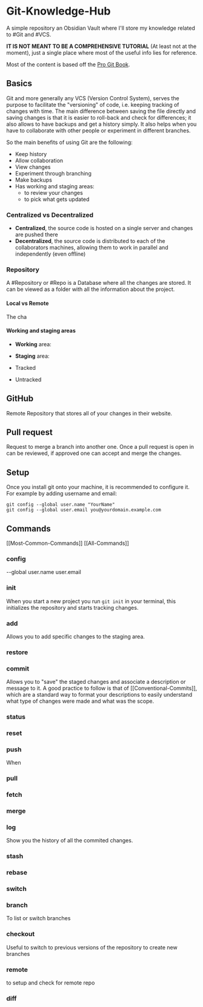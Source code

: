 # Git-Knowledge-Hub
A simple repository an Obsidian Vault where I'll store my knowledge related to #Git and #VCS.

**IT IS NOT MEANT TO BE A COMPREHENSIVE TUTORIAL** (At least not at the moment), just a single place where most of the useful info lies for reference.

Most of the content is based off the [Pro Git Book](https://git-scm.com/book/en/v2).
## Basics
Git and more generally any VCS (Version Control System), serves the purpose to facilitate the "versioning" of code, i.e. keeping tracking of changes with time. The main difference between saving the file directly and saving changes is that it is easier to roll-back and check for differences; it also allows to have backups and get a history simply. It also helps when you have to collaborate with other people or experiment in different branches.

So the main benefits of using Git are the following:
- Keep history
- Allow collaboration
- View changes
- Experiment through branching
- Make backups
- Has working and staging areas:
	- to review your changes
	- to pick what gets updated
### Centralized vs Decentralized
- **Centralized**, the source code is hosted on a single server and changes are pushed there
- **Decentralized**, the source code is distributed to each of the collaborators machines, allowing them to work in parallel and independently (even offline)
### Repository
A #Repository or #Repo is a Database where all the changes are stored. It can be viewed as a folder with all the information about the project.
#### Local vs Remote
The cha
#### Working and staging areas
- **Working** area:
- **Staging** area:
	
- Tracked
- Untracked
## GitHub
Remote Repository that stores all of your changes in their website.
## Pull request
Request to merge a branch into another one. Once a pull request is open in can be reviewed, if approved one can accept and merge the changes.
## Setup
Once you install git onto your machine, it is recommended to configure it.
For example by adding username and email:
```shell
git config --global user.name "YourName"
git config --global user.email you@yourdomain.example.com
```
## Commands
[[Most-Common-Commands]]
[[All-Commands]]
### config
--global
user.name
user.email
### init
When you start a new project you run `git init` in your terminal, this initializes the repository and starts tracking changes.
### add
Allows you to add specific changes to the staging area.
### restore
### commit
Allows you to "save" the staged changes and associate a description or message to it.
A good practice to follow is that of  [[Conventional-Commits]], which are a standard way to format your descriptions to easily understand what type of changes were made and what was the scope.
### status
### reset
### push
When
### pull
### fetch
### merge
### log
Show you the history of all the commited changes.
### stash
### rebase
### switch
### branch
To list or switch branches
### checkout
Useful to switch to previous versions of the repository
to create new branches
### remote
to setup and check for remote repo
### diff